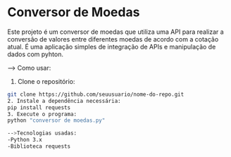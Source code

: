 # Conversor de Moedas
Este projeto é um conversor de moedas que utiliza uma API para realizar a conversão
de valores entre diferentes moedas de acordo com a cotação atual.
É uma aplicação simples de integração de APIs e manipulação de dados com pyhton.

--> Como usar:
1. Clone o repositório:
```bash
git clone https://github.com/seuusuario/nome-do-repo.git
2. Instale a dependência necessária:
pip install requests
3. Execute o programa:
python "conversor de moedas.py"

-->Tecnologias usadas:
-Python 3.x
-Biblioteca requests
